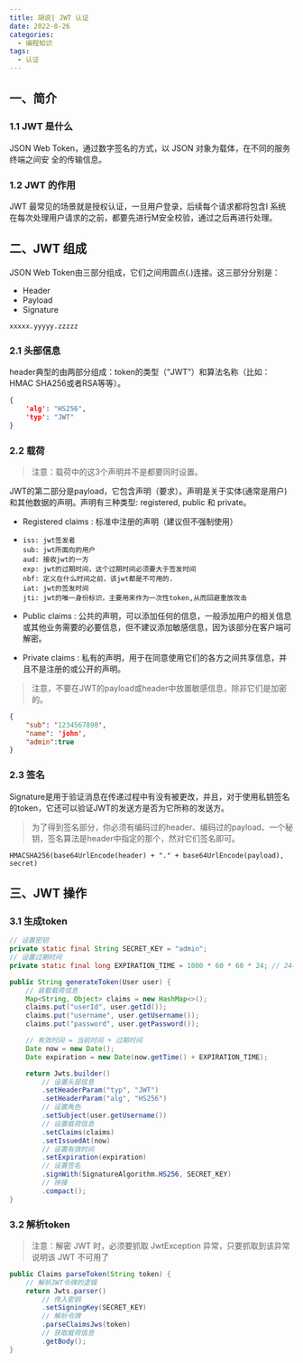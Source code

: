 ```yaml
---
title: 胡说| JWT 认证
date: 2022-8-26
categories:
  - 编程知识
tags:
  - 认证
---
```




## 一、简介

### 1.1 JWT 是什么

JSON Web Token，通过数字签名的方式，以 JSON 对象为载体，在不同的服务终端之间安
全的传输信息。

### 1.2 JWT 的作用

JWT 最常见的场景就是授权认证，一旦用户登录，后续每个请求都将包含I 系统在每次处理用户请求的之前，都要先进行M安全校验，通过之后再进行处理。

## 二、JWT 组成

JSON Web Token由三部分组成，它们之间用圆点(.)连接。这三部分分别是：

- Header
- Payload
- Signature

```JWT
xxxxx.yyyyy.zzzzz
```

### 2.1 头部信息

header典型的由两部分组成：token的类型（“JWT”）和算法名称（比如：HMAC SHA256或者RSA等等）。

```json
{
    'alg': "HS256",
    'typ': "JWT"
}
```



### 2.2 载荷

> 注意：载荷中的这3个声明并不是都要同时设置。

JWT的第二部分是payload，它包含声明（要求）。声明是关于实体(通常是用户)和其他数据的声明。声明有三种类型: registered, public 和 private。
- Registered claims : 标准中注册的声明（建议但不强制使用）

- ```
  iss: jwt签发者
  sub: jwt所面向的用户
  aud: 接收jwt的一方
  exp: jwt的过期时间，这个过期时间必须要大于签发时间
  nbf: 定义在什么时间之前，该jwt都是不可用的.
  iat: jwt的签发时间
  jti: jwt的唯一身份标识，主要用来作为一次性token,从而回避重放攻击
  ```

- Public claims : 公共的声明，可以添加任何的信息，一般添加用户的相关信息或其他业务需要的必要信息，但不建议添加敏感信息，因为该部分在客户端可解密。

- Private claims : 私有的声明，用于在同意使用它们的各方之间共享信息，并且不是注册的或公开的声明。



> 注意，不要在JWT的payload或header中放置敏感信息，除非它们是加密的。

```json
{
    "sub": '1234567890',
    "name": 'john',
    "admin":true
}
```



### 2.3 签名

Signature是用于验证消息在传递过程中有没有被更改，并且，对于使用私钥签名的token，它还可以验证JWT的发送方是否为它所称的发送方。

> 为了得到签名部分，你必须有编码过的header、编码过的payload、一个秘钥，签名算法是header中指定的那个，然对它们签名即可。

```
HMACSHA256(base64UrlEncode(header) + "." + base64UrlEncode(payload), secret)
```



## 三、JWT 操作

### 3.1 生成token

```java
// 设置密钥
private static final String SECRET_KEY = "admin";
// 设置过期时间
private static final long EXPIRATION_TIME = 1000 * 60 * 60 * 24; // 24小时

public String generateToken(User user) {
    // 装载载荷信息
    Map<String, Object> claims = new HashMap<>();
    claims.put("userId", user.getId());
    claims.put("username", user.getUsername());
    claims.put("password", user.getPassword());

    // 有效时间 = 当前时间 + 过期时间
    Date now = new Date();
    Date expiration = new Date(now.getTime() + EXPIRATION_TIME);

    return Jwts.builder()
        // 设置头部信息
        .setHeaderParam("typ", "JWT")
        .setHeaderParam("alg", "HS256")
        // 设置角色
        .setSubject(user.getUsername())
        // 设置载荷信息
        .setClaims(claims)
        .setIssuedAt(now)
        // 设置有效时间
        .setExpiration(expiration)
        // 设置签名
        .signWith(SignatureAlgorithm.HS256, SECRET_KEY)
        // 拼接
        .compact();
}
```



### 3.2 解析token

> 注意：解密 JWT 时，必须要抓取 JwtException 异常，只要抓取到该异常说明该 JWT 不可用了

```java
public Claims parseToken(String token) {
    // 解析JWT令牌的逻辑
    return Jwts.parser()
        // 传入密钥
        .setSigningKey(SECRET_KEY)
        // 解析令牌
        .parseClaimsJws(token)
        // 获取载荷信息
        .getBody();
}
```



